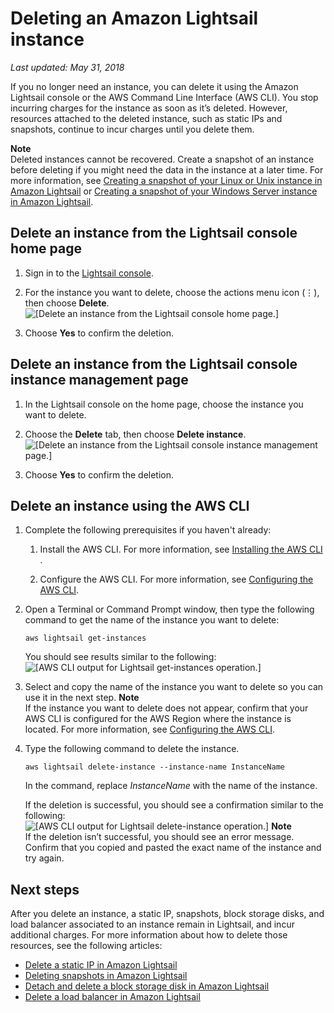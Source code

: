 # Deleting an Amazon Lightsail instance<a name="delete-an-amazon-lightsail-instance"></a>

*Last updated: May 31, 2018*

If you no longer need an instance, you can delete it using the Amazon Lightsail console or the AWS Command Line Interface \(AWS CLI\)\. You stop incurring charges for the instance as soon as it’s deleted\. However, resources attached to the deleted instance, such as static IPs and snapshots, continue to incur charges until you delete them\.

**Note**  
Deleted instances cannot be recovered\. Create a snapshot of an instance before deleting if you might need the data in the instance at a later time\. For more information, see [Creating a snapshot of your Linux or Unix instance in Amazon Lightsail](lightsail-how-to-create-a-snapshot-of-your-instance.md) or [Creating a snapshot of your Windows Server instance in Amazon Lightsail](prepare-windows-based-instance-and-create-snapshot.md)\.

## Delete an instance from the Lightsail console home page<a name="delete-instance-in-lightsail-home-page"></a>

1. Sign in to the [Lightsail console](https://lightsail.aws.amazon.com/)\.

1. For the instance you want to delete, choose the actions menu icon \(⋮\), then choose **Delete**\.  
![\[Delete an instance from the Lightsail console home page.\]](https://d9yljz1nd5001.cloudfront.net/en_us/1490b6b36a8ed9d4b2232825b79c8222/images/animation_delete_instance.gif)

1. Choose **Yes** to confirm the deletion\.

## Delete an instance from the Lightsail console instance management page<a name="delete-instance-in-instance-management-page"></a>

1. In the Lightsail console on the home page, choose the instance you want to delete\.

1. Choose the **Delete** tab, then choose **Delete instance**\.  
![\[Delete an instance from the Lightsail console instance management page.\]](https://d9yljz1nd5001.cloudfront.net/en_us/1490b6b36a8ed9d4b2232825b79c8222/images/amazon-lightsail-delete-instance-button.png)

1. Choose **Yes** to confirm the deletion\.

## Delete an instance using the AWS CLI<a name="delete-instance-using-aws-cli"></a>

1. Complete the following prerequisites if you haven't already:

   1. Install the AWS CLI\. For more information, see [Installing the AWS CLI](http://docs.aws.amazon.com/cli/latest/userguide/installing.html) \.

   1. Configure the AWS CLI\. For more information, see [Configuring the AWS CLI](lightsail-how-to-set-up-access-keys-to-use-sdk-api-cli.md)\.

1. Open a Terminal or Command Prompt window, then type the following command to get the name of the instance you want to delete:

   ```
   aws lightsail get-instances
   ```

   You should see results similar to the following:  
![\[AWS CLI output for Lightsail get-instances operation.\]](https://d9yljz1nd5001.cloudfront.net/en_us/1490b6b36a8ed9d4b2232825b79c8222/images/amazon-lightsail-get-instance-output.png)

1. Select and copy the name of the instance you want to delete so you can use it in the next step\.
**Note**  
If the instance you want to delete does not appear, confirm that your AWS CLI is configured for the AWS Region where the instance is located\. For more information, see [Configuring the AWS CLI](lightsail-how-to-set-up-access-keys-to-use-sdk-api-cli.md)\.

1. Type the following command to delete the instance\.

   ```
   aws lightsail delete-instance --instance-name InstanceName
   ```

   In the command, replace *InstanceName* with the name of the instance\.

   If the deletion is successful, you should see a confirmation similar to the following:  
![\[AWS CLI output for Lightsail delete-instance operation.\]](https://d9yljz1nd5001.cloudfront.net/en_us/1490b6b36a8ed9d4b2232825b79c8222/images/amazon-lightsail-delete-instance-output.png)
**Note**  
If the deletion isn’t successful, you should see an error message\. Confirm that you copied and pasted the exact name of the instance and try again\.

## Next steps<a name="delete-instance-next-steps"></a>

After you delete an instance, a static IP, snapshots, block storage disks, and load balancer associated to an instance remain in Lightsail, and incur additional charges\. For more information about how to delete those resources, see the following articles:
+ [Delete a static IP in Amazon Lightsail](how-to-delete-static-ip.md)
+ [Deleting snapshots in Amazon Lightsail](amazon-lightsail-deleting-snapshots.md)
+ [Detach and delete a block storage disk in Amazon Lightsail](detach-and-delete-block-storage-disks.md)
+ [Delete a load balancer in Amazon Lightsail](delete-lightsail-load-balancer.md)